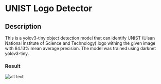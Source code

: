 # UNIST Logo Detector

## Description
This is a yolov3-tiny object detection model that can identify UNIST (Ulsan National Institute of Science and Technology) logo withing the given image with 84.13% mean average precision. The model was trained using darknet yolov3-tiny. 
### Result
![alt text](https://github.com/cs20162004/UNIST_detector/tree/main/images/output.jpg?raw=true)
